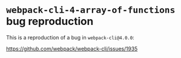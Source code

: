 # `webpack-cli-4-array-of-functions` bug reproduction

This is a reproduction of a bug in `webpack-cli@4.0.0`:

https://github.com/webpack/webpack-cli/issues/1935
